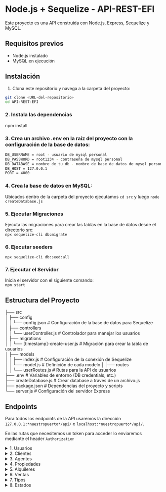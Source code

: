 # Node.js + Sequelize - API-REST-EFI

Este proyecto es una API construida con Node.js, Express, Sequelize y MySQL.

## Requisitos previos

- Node.js instalado
- MySQL en ejecución

## Instalación

1. Clona este repositorio y navega a la carpeta del proyecto:

```bash
git clone <URL-del-repositorio>
cd API-REST-EFI
```

### 2. Instala las dependencias
npm install

### 3. Crea un archivo .env en la raíz del proyecto con la configuración de la base de datos:
```bash
DB_USERNAME = root - usuario de mysql personal  
DB_PASSWORD = root1234 - contraseña de mysql personal  
DB_DATABASE = nombre_de_tu_db - nombre de base de datos de mysql personal   
DB_HOST = 127.0.0.1    
PORT = 4000   
```

### 4. Crea la base de datos en MySQL:
Ubicados dentro de la carpeta del proyecto ejecutamos `cd src` y luego `node createDatabase.js`

### 5. Ejecutar Migraciones  
Ejecuta las migraciones para crear las tablas en la base de datos desde el directorio src:  
`npx sequelize-cli db:migrate`  

### 6. Ejecutar seeders
`npx sequelize-cli db:seed:all`

### 7. Ejecutar el Servidor  
Inicia el servidor con el siguiente comando:  
`npm start`

## Estructura del Proyecto
├── src  
│   ├── config  
│   │   └── config.json            # Configuración de la base de datos para Sequelize  
│   ├── controllers  
│   │   └── userController.js      # Controlador para manejar los usuarios  
│   ├── migrations  
│   │   └── [timestamp]-create-user.js  # Migración para crear la tabla de usuarios  
│   ├── models  
│   │   ├── index.js               # Configuración de la conexión de Sequelize  
│   │   └── model.js               # Definición de cada modelo
│   ├── routes  
│   │   └── userRoutes.js          # Rutas para la API de usuarios  
├── .env                           # Variables de entorno (DB credentials, etc.)  
├── createDatabase.js              # Crear database a traves de un archivo.js  
├── package.json                   # Dependencias del proyecto y scripts  
└── server.js                      # Configuración del servidor Express  

## Endpoints
Para todos los endpoints de la API usaremos la dirección `127.0.0.1:*nuestropuerto*/api/` o `localhost:*nuestropuerto*/api/`.

En las rutas que necesitemos un token para acceder lo enviaremos mediante el header `Authorization`

<details>
    
<summary>1. Usuarios</summary>

    1. POST '/register' para registrar un usuario. Necesitamos lo siguiente en el body: "name", "email", "password", "type" (Clave foránea del tipo de usuario).
    
    2. POST '/login' para recibir nuestro token de sesión. Necesitamos enviar lo siguiente en el body: "email", "password".
    
    3. GET '/users' para recibir un listado de todos los usuarios. Necesitamos enviar un token de usuario tipo admin.
    
    4. GET '/users/:id' para recibir los datos de un usuario. Necesitamos enviar un token de usuario tipo admin.
    
    5. GET '/verifyToken' para recibir la información de nuestro token. Necesitamos enviar un token de cualquier tipo de usuario.
</details>

<details>
    
<summary>2. Clientes</summary>

    1. POST '/clients' para registrar un nuevo cliente. Necesitamos enviar un token de usuario tipo admin o agente y lo siguiente en el body: "dni", "phoneNumber", "user" (Clave foránea del usuario).
    
    2. GET '/clients' para recibir un listado de todos los clientes. Necesitamos token de usuario tipo admin o de agente.
    
    3. GET `/clients/:id` para recibir los datos de un cliente en específico.
</details>

<details>
    
<summary>3. Agentes</summary>

    1. POST '/agents' para registrar un nuevo agente. Necesitamos enviar un token de tipo admin lo siguiente en el body: "user" (Clave foranea del usuario).
    
    2. GET '/agents' para recibir un listado de todos los agentes. Nececsitamos enviar un token de tipo admin.
    
    3. GET '/agents/:id' para recibir los datos de un agente.
</details>

<details>
    
<summary>4. Propiedades</summary>

    1. POST '/properties' para registrar una nueva propiedad. Necesitamos enviar un token de tipo agente y lo siguiente en el body: "address", "propertyType" (Clave foránea del tipo de propiedad), "price", "status" (Clave foránea al estado de la propiedad), "description", "size".
    
    2. POST '/properties/filter' para recibir un listado filtrado de propiedades. Podemos enviar lo siguiente en el body:
    "price" Enviamos un JSON con los siguientes atributos: "gte" para precio mínimo y "lte" para precio máximo.
    "type" El tipo de propiedad.
    "size" Enviamos un JSON con los siguientes atributos: "gte" para tamaño mínimo y "lte" para tamaño máximo.
    
    3. GET '/properties' para recibir un listado de todas las propiedades.
    
    4. GET '/properties/find/:id' para recibir los datos de una propiedad.
    
    5. GET '/properties/agent' para recibir un listado de las propiedades del agente actual. Nececsitamos enviar un token de tipo agente.
    
    6. PUT '/properties/update/:id' para actualizar una propiedad. Necesitamos enviar un token de tipo agente, el cual debe ser el dueño de la propiedad y lo siguiente en el body: "address", "propertyType" (Clave foránea del tipo de propiedad), "price", "status" (Clave foránea al estado de la propiedad), "description", "size".
    
    7. DELETE 'properties/:propertyId' para borrar una propiedad. Necesitamos enviar un token de tipo agente, el cual debe ser el dueño de la propiedad.
</details>

<details>
    
<summary>5. Alquileres</summary>

    1. POST '/rents' para registrar un nuevo alquiler. Necesitamos enviar un token de tipo agente, el cual debe ser dueño de la propiedad que elijamos y lo siguiente en el body: "property" (Clave foránea de la propiedad), "client" (Clave foránea del cliente), startDate, finishDate, monthlyAmount, status (Clave foránea al estado del alquiler).
    
    2. GET '/rents' para recibir un listado de todos los alquileres'.
    
    3. GET '/rents/find/:id' para recibir los datos de un alquiler en particular.
    
    4. GET '/rents/agent' para recibir un listado de los alquileres del agente actual. Necesitamos enviar un token de tipo agente.
    
    5. PUT '/rents/:id' para actualizar un alquiler. Necesitamos enviar un token de tipo agente, el cual debe ser dueño de la propiedad que elijamos y a la que la cambiemos y lo siguiente en el body: "property" (Clave foránea de la propiedad), "client" (Clave foránea del cliente), startDate, finishDate, monthlyAmount, status (Clave foránea al estado del alquiler).
    
    6. DELETE '/rents/:id' para borrar un alquiler. Necesitamos enviar un token de tipo agente, el cual debe ser dueño de la propiedad del alquiler que elijamos.
</details>

<details>
    
<summary>6. Ventas</summary>

    1. POST '/sales' para registrar una nueva venta. Necesitamos enviar un token de tipo agente, el cual debe ser dueño de la propiedad que elijamos y lo siguiente en el body: "property" (Clave foránea de la propiedad), "client" (Clave foránea del cliente), date, amount, status (Clave foránea al estado de la venta).
    
    2. GET '/sale' para recibir un listado de todas las ventas.
    
    3. GET '/sales/find/:id' para recibir los datos de una venta en particular.
    
    4. GET '/sales/agent' para recibir un listado de las ventas del agente actual. Necesitamos enviar un token de tipo agente.
    
    5. PUT '/sales/:id' para actualizar una venta. Necesitamos enviar un token de tipo agente, el cual debe ser dueño de la propiedad que elijamos y a la que la cambiemos y lo siguiente en el body: "property" (Clave foránea de la propiedad), "client" (Clave foránea del cliente), date, amount, status (Clave foránea del estado de la venta).
    
    6. DELETE '/sales/:id' para borrar un alquiler. Necesitamos enviar un token de tipo agente, el cual debe ser dueño de la propiedad de la venta que elijamos.
</details>

<details>
    
<summary>7. Tipos</summary>
    
    1. GET '/propertyType' para recibir un listado de todos los tipos de propiedades.
    
    2. GET '/userType' para recibir un listado de todos los tipos de usuarios.
</details>

<details>
    
<summary>8. Estados</summary>
    
    1. GET '/propertyStatus' para recibir un listado de todos los estados de propiedades.
    
    2. GET '/rentStatus' para recibir un listado de todos los estados de alquileres.

    3. GET '/saleStatus' para recibir un listado de todos los estados de ventas.
</details>
